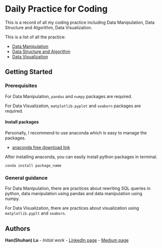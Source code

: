 # Daily Practice for Coding

This is a record of all my coding practice including Data Manipulation, Data Structure and Algorithm, Data Visualization.

This is a list of all the practice:
* [Data Manipulation](https://github.com/lush9516/Daily-Practice-for-Coding/tree/master/Data%20Manipulation%20Practice)
* [Data Structure and Algorithm](https://github.com/lush9516/Daily-Practice-for-Coding/tree/master/LeetCode_Algorithm%20and%20Data%20Structure)
* [Data Visualization](https://github.com/lush9516/Daily-Practice-for-Coding/tree/master/Data%20Visualization) 

## Getting Started

### Prerequisites

For Data Manipulation, `pandas` and `numpy` packages are required.

For Data Visualization, `matplotlib.pyplot` and `seaborn` packages are required.

#### Install packages

Personally, I recommend to use anaconda which is easy to manage the packages.
* [anaconda free download link](https://www.anaconda.com/distribution/#download-section)

After installing anaconda, you can easily install python packages in terminal. 
```
conda install package_name
```
### General guidance

For Data Manipulation, there are practices about rewriting SQL queries in python, data manipulation using pandas and data manipulation using numpy.

For Data Visualization, there are practices about visualization using `matplotlib.pyplt` and `seaborn`.

## Authors

**Han(Shuhan) Lu** - *Initial work* - [LinkedIn page](https://www.linkedin.com/in/shuhan-lu/) - [Medium page](https://medium.com/@lush9516)


